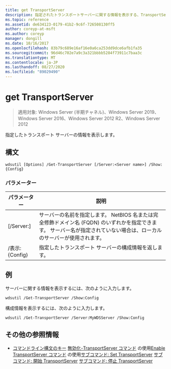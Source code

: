 ```yaml
---
title: get TransportServer
description: 指定されたトランスポートサーバーに関する情報を表示する、TransportServer のリファレンス記事です。
ms.topic: reference
ms.assetid: de634123-0179-41b2-9c6f-726508130ff5
author: coreyp-at-msft
ms.author: coreyp
manager: dongill
ms.date: 10/16/2017
ms.openlocfilehash: 83b79c689e16af16e0a6ca253dd9dce6afb1fa35
ms.sourcegitcommit: 96d46c702e7a9c3a321bbbb5284f73911c7baa3c
ms.translationtype: MT
ms.contentlocale: ja-JP
ms.lasthandoff: 08/27/2020
ms.locfileid: "89029490"
---
```

# <a name="get-transportserver"></a>get TransportServer

> 適用対象: Windows Server (半期チャネル)、Windows Server 2019、Windows Server 2016、Windows Server 2012 R2、Windows Server 2012

指定したトランスポート サーバーの情報を表示します。

## <a name="syntax"></a>構文
```
wdsutil [Options] /Get-TransportServer [/Server:<Server name>] /Show:{Config}
```
### <a name="parameters"></a>パラメーター
|パラメーター|説明|
|-------|--------|
|[/Server:<Server name>]|サーバーの名前を指定します。 NetBIOS 名または完全修飾ドメイン名 (FQDN) のいずれかを指定できます。 サーバー名が指定されていない場合は、ローカルのサーバーが使用されます。|
|/表示: {Config}|指定したトランスポート サーバーの構成情報を返します。|
## <a name="examples"></a>例
サーバーに関する情報を表示するには、次のように入力します。
```
wdsutil /Get-TransportServer /Show:Config
```
構成情報を表示するには、次のように入力します。
```
wdsutil /Get-TransportServer /Server:MyWDSServer /Show:Config
```
## <a name="additional-references"></a>その他の参照情報
- [コマンドライン構文のキー](command-line-syntax-key.md) 
[無効化-TransportServer コマンド](using-the-disable-transportserver-command.md) 
 の使用[Enable TransportServer コマンド](using-the-enable-transportserver-command.md) 
 の使用[サブコマンド: Set TransportServer](subcommand-set-transportserver.md) 
[サブコマンド: 開始 TransportServer](subcommand-start-transportserver.md) 
[サブコマンド: 停止 TransportServer](subcommand-stop-transportserver.md)
